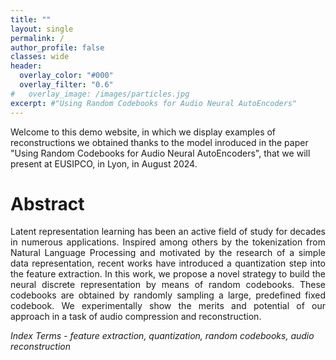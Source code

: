 ```yaml
---
title: ""
layout: single
permalink: /
author_profile: false
classes: wide
header:
  overlay_color: "#000"
  overlay_filter: "0.6"
#   overlay_image: /images/particles.jpg
excerpt: #"Using Random Codebooks for Audio Neural AutoEncoders"
---
```


Welcome to this demo website, in which we display examples of reconstructions we obtained thanks to the model inroduced in the paper "Using Random Codebooks for Audio Neural AutoEncoders", that we will present at EUSIPCO, in Lyon, in August 2024.

# Abstract

<html>
<div style="text-align: justify">
<p>
Latent representation learning has been an active field of study for decades in numerous applications. Inspired among others by the tokenization from Natural Language Processing and motivated by the research of a simple data representation, recent works have introduced a quantization step into the feature extraction. In this work, we propose a novel strategy to build the neural discrete representation by means of random codebooks. These codebooks are obtained by randomly sampling a large, predefined fixed codebook. We experimentally show the merits and potential of our approach in a task of audio compression and reconstruction.
</p>

</div>
</html>

*Index Terms - feature extraction, quantization, random codebooks, audio reconstruction*
